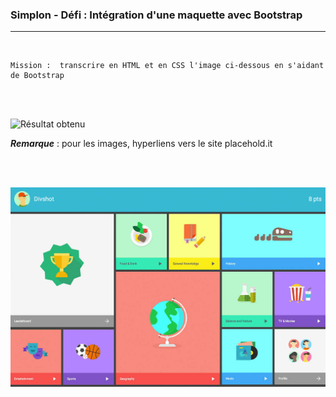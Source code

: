 ### Simplon - Défi : Intégration d'une maquette avec Bootstrap

<hr/>
<br/>

~~~
Mission :  transcrire en HTML et en CSS l'image ci-dessous en s'aidant de Bootstrap
~~~

<br/> <br/>

![Résultat obtenu](http://htmlpreview.github.io/?https://github.com/ouskah/integration-maquette_bootstrap/blob/master/maquette-divshot.html "Intégration - Maquette")

**_Remarque_** : pour les images, hyperliens vers le site placehold.it

<br/> <br/>


![Maquette - image](/exoDivs.jpg "Maquette - image")